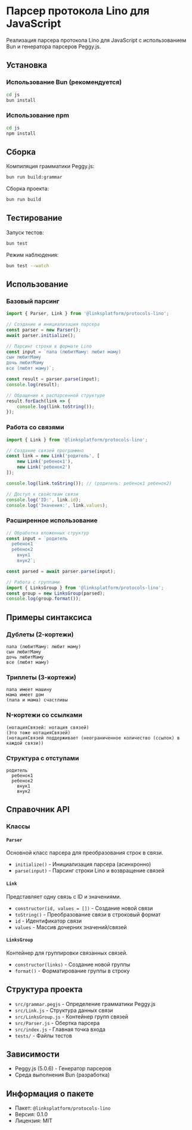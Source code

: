 # Парсер протокола Lino для JavaScript

Реализация парсера протокола Lino для JavaScript с использованием Bun и генератора парсеров Peggy.js.

## Установка

### Использование Bun (рекомендуется)

```bash
cd js
bun install
```

### Использование npm

```bash
cd js
npm install
```

## Сборка

Компиляция грамматики Peggy.js:

```bash
bun run build:grammar
```

Сборка проекта:

```bash
bun run build
```

## Тестирование

Запуск тестов:

```bash
bun test
```

Режим наблюдения:

```bash
bun test --watch
```

## Использование

### Базовый парсинг

```javascript
import { Parser, Link } from '@linksplatform/protocols-lino';

// Создание и инициализация парсера
const parser = new Parser();
await parser.initialize();

// Парсинг строки в формате Lino
const input = `папа (любитМаму: любит маму)
сын любитМаму
дочь любитМаму
все (любят маму)`;

const result = parser.parse(input);
console.log(result);

// Обращение к распарсенной структуре
result.forEach(link => {
    console.log(link.toString());
});
```

### Работа со связями

```javascript
import { Link } from '@linksplatform/protocols-lino';

// Создание связей программно
const link = new Link('родитель', [
    new Link('ребенок1'),
    new Link('ребенок2')
]);

console.log(link.toString()); // (родитель: ребенок1 ребенок2)

// Доступ к свойствам связи
console.log('ID:', link.id);
console.log('Значения:', link.values);
```

### Расширенное использование

```javascript
// Обработка вложенных структур
const input = `родитель
  ребенок1
  ребенок2
    внук1
    внук2`;

const parsed = await parser.parse(input);

// Работа с группами
import { LinksGroup } from '@linksplatform/protocols-lino';
const group = new LinksGroup(parsed);
console.log(group.format());
```

## Примеры синтаксиса

### Дублеты (2-кортежи)
```
папа (любитМаму: любит маму)
сын любитМаму
дочь любитМаму
все (любят маму)
```

### Триплеты (3-кортежи)
```
папа имеет машину
мама имеет дом
(папа и мама) счастливы
```

### N-кортежи со ссылками
```
(нотацияСвязей: нотация связей)
(Это тоже нотацияСвязей)
(нотацияСвязей поддерживает (неограниченное количество (ссылок) в каждой связи))
```

### Структура с отступами
```
родитель
  ребенок1
  ребенок2
    внук1
    внук2
```

## Справочник API

### Классы

#### `Parser`
Основной класс парсера для преобразования строк в связи.
- `initialize()` - Инициализация парсера (асинхронно)
- `parse(input)` - Парсинг строки Lino и возвращение связей

#### `Link`
Представляет одну связь с ID и значениями.
- `constructor(id, values = [])` - Создание новой связи
- `toString()` - Преобразование связи в строковый формат
- `id` - Идентификатор связи
- `values` - Массив дочерних значений/связей

#### `LinksGroup`
Контейнер для группировки связанных связей.
- `constructor(links)` - Создание новой группы
- `format()` - Форматирование группы в строку

## Структура проекта

- `src/grammar.pegjs` - Определение грамматики Peggy.js
- `src/Link.js` - Структура данных связи
- `src/LinksGroup.js` - Контейнер групп связей  
- `src/Parser.js` - Обертка парсера
- `src/index.js` - Главная точка входа
- `tests/` - Файлы тестов

## Зависимости

- Peggy.js (5.0.6) - Генератор парсеров
- Среда выполнения Bun (разработка)

## Информация о пакете

- Пакет: `@linksplatform/protocols-lino`
- Версия: 0.1.0
- Лицензия: MIT